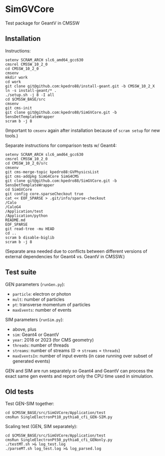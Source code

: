 # SimGVCore
Test package for GeantV in CMSSW

## Installation

Instructions:
```
setenv SCRAM_ARCH slc6_amd64_gcc630
cmsrel CMSSW_10_2_0
cd CMSSW_10_2_0
cmsenv
mkdir work
cd work
git clone git@github.com:kpedro88/install-geant.git -b CMSSW_10_2_X
ln -s install-geant/* .
./setup.sh -j 8 -I all
cd $CMSSW_BASE/src
cmsenv
git cms-init
git clone git@github.com:kpedro88/SimGVCore.git -b SensDetTemplateWrapper
scram b -j 8
```
(Important to `cmsenv` again after installation because of `scram setup` for new tools.)

Separate instructions for comparison tests w/ Geant4:
```
setenv SCRAM_ARCH slc6_amd64_gcc630
cmsrel CMSSW_10_2_0
cd CMSSW_10_2_0/src
cmsenv
git cms-merge-topic kpedro88:GVPhysicsList
git cms-addpkg SimG4Core SimG4CMS
git clone git@github.com:kpedro88/SimGVCore.git -b SensDetTemplateWrapper
cd SimGVCore
git config core.sparseCheckout true
cat << EOF_SPARSE > .git/info/sparse-checkout
/Calo
/CaloG4
/Application/test
/Application/python
README.md
EOF_SPARSE
git read-tree -mu HEAD
cd ..
scram b disable-biglib
scram b -j 8
```
(Separate area needed due to conflicts between different versions of external dependencies for Geant4 vs. GeantV in CMSSW.)

## Test suite

GEN parameters (`runGen.py`):
* `particle`: electron or photon
* `mult`: number of particles
* `pt`: transverse momentum of particles
* `maxEvents`: number of events

SIM parameters (`runSim.py`):
* above, plus
* `sim`: Geant4 or GeantV
* `year`: 2018 or 2023 (for CMS geometry)
* `threads`: number of threads
* `streams`: number of streams (0 -> `streams` = `threads`)
* `maxEventsIn`: number of input events (in case running over subset of generated events)

GEN and SIM are run separately so Geant4 and GeantV can process the exact same gen events and report only the CPU time used in simulation.

## Old tests

Test GEN-SIM together:
```
cd $CMSSW_BASE/src/SimGVCore/Application/test
cmsRun SingleElectronPt10_pythia8_cfi_GEN-SIM.py
```

Scaling test (GEN, SIM separately):
```
cd $CMSSW_BASE/src/SimGVCore/Application/test
cmsRun SingleElectronPt50_pythia8_cfi_GENonly.py
./testMT.sh >& log_test.log
./parseMT.sh log_test.log >& log_parsed.log
```
